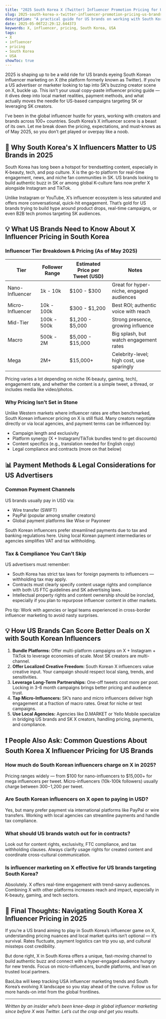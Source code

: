 ```yaml
---
title: "2025 South Korea X (Twitter) Influencer Promotion Pricing for US Brands: What You Need to Know"
slug: 2025-south-korea-x-twitter-influencer-promotion-pricing-us-brands-2025-05-06
description: "A practical guide for US brands on working with South Korean influencers on X (formerly Twitter) in 2025. Understand pricing, payment methods, and cultural nuances to maximize your campaign ROI."
date: 2025-05-06T22:29:12.644373
keywords: X, influencer, pricing, South Korea, USA
tags:
- X
- influencer
- pricing
- South Korea
- USA
showToc: true
---
```


2025 is shaping up to be a wild ride for US brands eyeing South Korean influencer marketing on X (the platform formerly known as Twitter). If you’re a US advertiser or marketer looking to tap into SK’s buzzing creator scene on X, buckle up. This isn’t your usual copy-paste influencer pricing guide — it dives deep into local market realities, payment methods, and what actually moves the needle for US-based campaigns targeting SK or leveraging SK creators.

I’ve been in the global influencer hustle for years, working with creators and brands across 100+ countries. South Korea’s X influencer scene is a beast of its own. Let me break down the pricing, expectations, and must-knows as of May 2025, so you don’t get played or overpay like a noob.

## 📢 Why South Korea's X Influencers Matter to US Brands in 2025

South Korea has long been a hotspot for trendsetting content, especially in K-beauty, tech, and pop culture. X is the go-to platform for real-time engagement, news, and niche fan communities in SK. US brands looking to build authentic buzz in SK or among global K-culture fans now prefer X alongside Instagram and TikTok.

Unlike Instagram or YouTube, X’s influencer ecosystem is less saturated and offers more conversational, quick-hit engagement. That’s gold for US brands trying to build hype around product drops, real-time campaigns, or even B2B tech promos targeting SK audiences.

## 💡 What US Brands Need to Know About X Influencer Pricing in South Korea

### Influencer Tier Breakdown & Pricing (As of May 2025)

| Tier             | Follower Range       | Estimated Price per Tweet (USD) | Notes                                   |
|------------------|---------------------|--------------------------------|-----------------------------------------|
| Nano-Influencer  | 1k - 10k            | $100 - $300                    | Great for hyper-niche, engaged audiences|
| Micro-Influencer  | 10k - 100k          | $300 - $1,200                  | Best ROI; authentic voice with reach    |
| Mid-Tier          | 100k - 500k         | $1,200 - $5,000                | Strong presence, growing influence      |
| Macro             | 500k - 2M           | $5,000 - $15,000               | Big splash, but watch engagement rates  |
| Mega               | 2M+                 | $15,000+                      | Celebrity-level; high cost, use sparingly|

Pricing varies a lot depending on niche (K-beauty, gaming, tech), engagement rate, and whether the content is a simple tweet, a thread, or includes media like video/photos.

### Why Pricing Isn’t Set in Stone

Unlike Western markets where influencer rates are often benchmarked, South Korean influencer pricing on X is still fluid. Many creators negotiate directly or via local agencies, and payment terms can be influenced by:

- Campaign length and exclusivity  
- Platform synergy (X + Instagram/TikTok bundles tend to get discounts)  
- Content specifics (e.g., translation needed for English copy)  
- Legal compliance and contracts (more on that below)  

## 📊 Payment Methods & Legal Considerations for US Advertisers

### Common Payment Channels

US brands usually pay in USD via:

- Wire transfer (SWIFT)  
- PayPal (popular among smaller creators)  
- Global payment platforms like Wise or Payoneer  

South Korean influencers prefer streamlined payments due to tax and banking regulations here. Using local Korean payment intermediaries or agencies simplifies VAT and tax withholding.

### Tax & Compliance You Can’t Skip

US advertisers must remember:

- South Korea has strict tax laws for foreign payments to influencers — withholding tax may apply.
- Contracts must clearly specify content usage rights and compliance with both US FTC guidelines and SK advertising laws.
- Intellectual property rights and content ownership should be ironclad, especially if you plan to repurpose influencer content in other markets.

Pro tip: Work with agencies or legal teams experienced in cross-border influencer marketing to avoid nasty surprises.

## 💡 How US Brands Can Score Better Deals on X with South Korean Influencers

1. **Bundle Platforms:** Offer multi-platform campaigns on X + Instagram + TikTok to leverage economies of scale. Most SK creators are multi-channel.
2. **Offer Localized Creative Freedom:** South Korean X influencers value creative input. Your campaign should respect local slang, trends, and sensitivities.
3. **Leverage Long-Term Partnerships:** One-off tweets cost more per post. Locking in 3-6 month campaigns brings better pricing and audience trust.
4. **Tap Micro-Influencers:** SK’s nano and micro influencers deliver high engagement at a fraction of macro rates. Great for niche or test campaigns.
5. **Use Local Agencies:** Agencies like D.MARKET or Yello Mobile specialize in bridging US brands and SK X creators, handling pricing, payments, and compliance.

## ❗ People Also Ask: Common Questions About South Korea X Influencer Pricing for US Brands

### How much do South Korean influencers charge on X in 2025?

Pricing ranges widely — from $100 for nano-influencers to $15,000+ for mega influencers per tweet. Micro-influencers (10k-100k followers) usually charge between $300-$1,200 per tweet.

### Are South Korean influencers on X open to paying in USD?

Yes, but many prefer payment via international platforms like PayPal or wire transfers. Working with local agencies can streamline payments and handle tax compliance.

### What should US brands watch out for in contracts?

Look out for content rights, exclusivity, FTC compliance, and tax withholding clauses. Always clarify usage rights for created content and coordinate cross-cultural communication.

### Is influencer marketing on X effective for US brands targeting South Korea?

Absolutely. X offers real-time engagement with trend-savvy audiences. Combining X with other platforms increases reach and impact, especially in K-beauty, gaming, and tech sectors.

## 📢 Final Thoughts: Navigating South Korea X Influencer Pricing in 2025

If you’re a US brand aiming to play in South Korea’s influencer game on X, understanding pricing nuances and local market quirks isn’t optional — it’s survival. Rates fluctuate, payment logistics can trip you up, and cultural missteps cost credibility.

But done right, X in South Korea offers a unique, fast-moving channel to build authentic buzz and connect with a hyper-engaged audience hungry for new trends. Focus on micro-influencers, bundle platforms, and lean on trusted local partners.

BaoLiba will keep tracking USA influencer marketing trends and South Korea’s evolving X landscape so you stay ahead of the curve. Follow us for more hands-on intel from the global frontlines.

---

*Written by an insider who’s been knee-deep in global influencer marketing since before X was Twitter. Let’s cut the crap and get you results.*